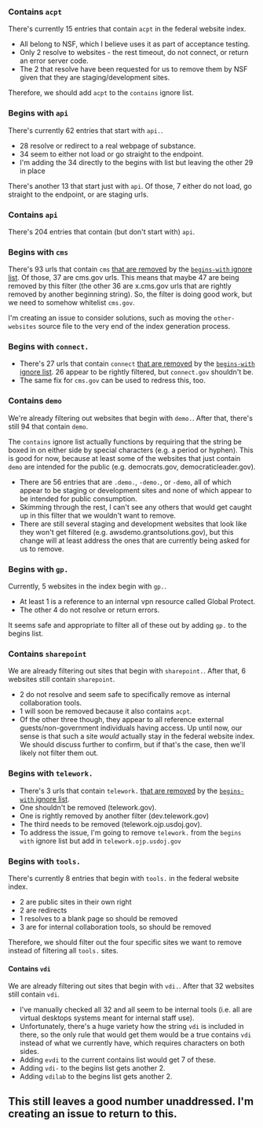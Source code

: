 

### Contains `acpt`

There's currently 15 entries that contain `acpt` in the federal website index.
- All belong to NSF, which I believe uses it as part of acceptance testing.
- Only 2 resolve to websites - the rest timeout, do not connect, or return an error server code.
- The 2 that resolve have been requested for us to remove them by NSF given that they are staging/development sites.

Therefore, we should add `acpt` to the `contains` ignore list.  


### Begins with `api`

There's currently 62 entries that start with `api.`.  
- 28 resolve or redirect to a real webpage of substance.
- 34 seem to either not load or go straight to the endpoint.
- I'm adding the 34 directly to the begins with list but leaving the other 29 in place

There's another 13 that start just with `api`.  Of those, 7 either do not load, go straight to the endpoint, or are staging urls.  

### Contains `api`

There's 204 entries that contain (but don't start with) `api`.  


### Begins with `cms`

There's 93 urls that contain `cms` [that are removed](https://github.com/GSA/federal-website-index/blob/main/data/snapshots/ignored-removed-begins.csv) by the [`begins-with` ignore list](https://github.com/GSA/federal-website-index/blob/main/criteria/ignore-list-begins.csv).  Of those, 37 are cms.gov urls.  This means that maybe 47 are being removed by this filter (the other 36 are x.cms.gov urls that are rightly removed by another beginning string).  So, the filter is doing good work, but we need to somehow whitelist `cms.gov`.    

I'm creating an issue to consider solutions, such as moving the `other-websites` source file to the very end of the index generation process.  

### Begins with `connect.`

- There's 27 urls that contain `connect` [that are removed](https://github.com/GSA/federal-website-index/blob/main/data/snapshots/ignored-removed-begins.csv) by the [`begins-with` ignore list](https://github.com/GSA/federal-website-index/blob/main/criteria/ignore-list-begins.csv).  26 appear to be rightly filtered, but `connect.gov` shouldn't be.
- The same fix for `cms.gov` can be used to redress this, too.  

### Contains `demo`

We're already filtering out websites that begin with `demo.`.  After that, there's still 94 that contain `demo`.  

The `contains` ignore list actually functions by requiring that the string be boxed in on either side by special characters (e.g. a period or hyphen).  This is good for now, because at least some of the websites that just contain `demo` are intended for the public (e.g. democrats.gov, democraticleader.gov).  

- There are 56 entries that are `.demo.`, `-demo.`, or `-demo`, all of which appear to be staging or development sites and none of which appear to be intended for public consumption.
- Skimming through the rest, I can't see any others that would get caught up in this filter that we wouldn't want to remove.
- There are still several staging and development websites that look like they won't get filtered (e.g. awsdemo.grantsolutions.gov), but this change will at least address the ones that are currently being asked for us to remove.

### Begins with `gp.`

Currently, 5 websites in the index begin with `gp.`.  

- At least 1 is a reference to an internal vpn resource called Global Protect.
- The other 4 do not resolve or return errors.

It seems safe and appropriate to filter all of these out by adding `gp.` to the begins list.  


### Contains `sharepoint`

We are already filtering out sites that begin with `sharepoint.`.  After that, 6 websites still contain `sharepoint`.  
- 2 do not resolve and seem safe to specifically remove as internal collaboration tools.
- 1 will soon be removed because it also contains `acpt`.  
- Of the other three though, they appear to all reference external guests/non-government individuals having access.  Up until now, our sense is that such a site *would* actually stay in the federal website index.  We should discuss further to confirm, but if that's the case, then we'll likely not filter them out.


### Begins with `telework.`

- There's 3 urls that contain `telework.` [that are removed](https://github.com/GSA/federal-website-index/blob/main/data/snapshots/ignored-removed-begins.csv) by the [`begins-with` ignore list](https://github.com/GSA/federal-website-index/blob/main/criteria/ignore-list-begins.csv).
- One shouldn't be removed (telework.gov).
- One is rightly removed by another filter (dev.telework.gov)
- The third needs to be removed (telework.ojp.usdoj.gov).
- To address the issue, I'm going to remove `telework.` from the `begins with` ignore list but add in `telework.ojp.usdoj.gov`



### Begins with `tools.`

There's currently 8 entries that begin with `tools.` in the federal website index.  
- 2 are public sites in their own right
- 2 are redirects
- 1 resolves to a blank page so should be removed
- 3 are for internal collaboration tools, so should be removed

Therefore, we should filter out the four specific sites we want to remove instead of filtering all `tools.` sites.  

#### Contains `vdi`

We are already filtering out sites that begin with `vdi.`.  After that 32 websites still contain `vdi`.  

- I've manually checked all 32 and all seem to be internal tools (i.e. all are virtual desktops systems meant for internal staff use).
- Unfortunately, there's a huge variety how the string `vdi` is included in there, so the only rule that would get them would be a true contains `vdi` instead of what we currently have, which requires characters on both sides.
- Adding `evdi` to the current contains list would get 7 of these.
- Adding `vdi-` to the begins list gets another 2.
- Adding `vdilab` to the begins list gets another 2.

This still leaves a good number unaddressed.  I'm creating an issue to return to this.  
- 
